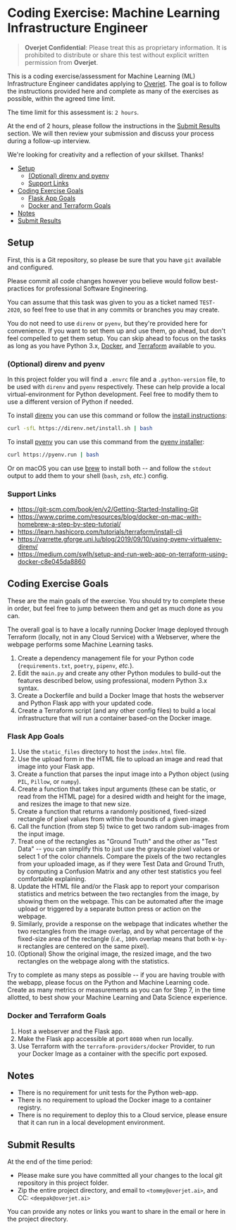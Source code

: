 # Coding Exercise: Machine Learning Infrastructure Engineer

> **Overjet Confidential**: Please treat this as proprietary information. It is prohibited to distribute or share this test without explicit written permission from **Overjet**.

This is a coding exercise/assessment for Machine Learning (ML) Infrastructure Engineer candidates applying to [Overjet](https://overjet.ai). The goal is to follow the instructions provided here and complete as many of the exercises as possible, within the agreed time limit.

The time limit for this assessment is: `2 hours`.

At the end of 2 hours, please follow the instructions in the [Submit Results](#Submit-Results) section. We will then review your submission and discuss your process during a follow-up interview.

We're looking for creativity and a reflection of your skillset. Thanks!

<!-- MarkdownTOC -->

- [Setup](#setup)
    - [\(Optional\) direnv and pyenv](#optional-direnv-and-pyenv)
    - [Support Links](#support-links)
- [Coding Exercise Goals](#coding-exercise-goals)
    - [Flask App Goals](#flask-app-goals)
    - [Docker and Terraform Goals](#docker-and-terraform-goals)
- [Notes](#notes)
- [Submit Results](#submit-results)

<!-- /MarkdownTOC -->

## Setup

First, this is a Git repository, so please be sure that you have `git` available and configured.

Please commit all code changes however you believe would follow best-practices for professional Software Engineering.

You can assume that this task was given to you as a ticket named `TEST-2020`, so feel free to use that in any commits or branches you may create.

You do not need to use `direnv` or `pyenv`, but they're provided here for convenience. If you want to set them up and use them, go ahead, but don't feel compelled to get them setup. You can skip ahead to focus on the tasks as long as you have Python 3.x, [Docker](https://www.docker.com/get-started), and [Terraform](https://www.terraform.io/downloads.html) available to you.

### (Optional) direnv and pyenv

In this project folder you will find a `.envrc` file and a `.python-version` file, to be used with `direnv` and `pyenv` respectively. These can help provide a local virtual-environment for Python development. Feel free to modify them to use a different version of Python if needed.

To install [direnv](https://direnv.net/) you can use this command or follow the [install instructions](https://direnv.net/docs/installation.html):

```bash
curl -sfL https://direnv.net/install.sh | bash
```

To install [pyenv](https://github.com/pyenv/pyenv) you can use this command from the [pyenv installer](https://github.com/pyenv/pyenv-installer):

```bash
curl https://pyenv.run | bash
```

Or on macOS you can use [brew](https://brew.sh/) to install both -- and follow the `stdout` output to add them to your shell (`bash`, `zsh`, _etc._) config.

### Support Links

- https://git-scm.com/book/en/v2/Getting-Started-Installing-Git
- https://www.cprime.com/resources/blog/docker-on-mac-with-homebrew-a-step-by-step-tutorial/
- https://learn.hashicorp.com/tutorials/terraform/install-cli
- https://varrette.gforge.uni.lu/blog/2019/09/10/using-pyenv-virtualenv-direnv/
- https://medium.com/swlh/setup-and-run-web-app-on-terraform-using-docker-c8e045da8860

## Coding Exercise Goals

These are the main goals of the exercise. You should try to complete these in order, but feel free to jump between them and get as much done as you can.

The overall goal is to have a locally running Docker Image deployed through Terraform (locally, not in any Cloud Service) with a Webserver, where the webpage performs some Machine Learning tasks.

1. Create a dependency management file for your Python code (`requirements.txt`, `poetry`, `pipenv`, _etc._).
2. Edit the `main.py` and create any other Python modules to build-out the features described below, using professional, modern Python 3.x syntax.
3. Create a Dockerfile and build a Docker Image that hosts the webserver and Python Flask app with your updated code.
4. Create a Terraform script (and any other config files) to build a local infrastructure that will run a container based-on the Docker image.

### Flask App Goals

1. Use the `static_files` directory to host the `index.html` file.
2. Use the upload form in the HTML file to upload an image and read that image into your Flask app.
3. Create a function that parses the input image into a Python object (using `PIL`, `Pillow`, or `numpy`).
4. Create a function that takes input arguments (these can be static, or read from the HTML page) for a desired width and height for the image, and resizes the image to that new size.
5. Create a function that returns a randomly positioned, fixed-sized rectangle of pixel values from within the bounds of a given image.
6. Call the function (from step 5) twice to get two random sub-images from the input image.
7. Treat one of the rectangles as "Ground Truth" and the other as "Test Data" -- you can simplify this to just use the grayscale pixel values or select 1 of the color channels. Compare the pixels of the two rectangles from your uploaded image, as if they were Test Data and Ground Truth, by computing a Confusion Matrix and any other test statistics you feel comfortable explaining.
8. Update the HTML file and/or the Flask app to report your comparison statistics and metrics between the two rectangles from the image, by showing them on the webpage. This can be automated after the image upload or triggered by a separate button press or action on the webpage.
9. Similarly, provide a response on the webpage that indicates whether the two rectangles from the image overlap, and by what percentage of the fixed-size area of the rectangle (_i.e._, `100%` overlap means that both `W-by-H` rectangles are centered on the same pixel).
10. (Optional) Show the original image, the resized image, and the two rectangles on the webpage along with the statistics.

Try to complete as many steps as possible -- if you are having trouble with the webapp, please focus on the Python and Machine Learning code. Create as many metrics or measurements as you can for Step 7, in the time allotted, to best show your Machine Learning and Data Science experience.

### Docker and Terraform Goals

1. Host a webserver and the Flask app.
2. Make the Flask app accessible at port `8080` when run locally.
3. Use Terraform with the `terraform-providers/docker` Provider, to run your Docker Image as a container with the specific port exposed.

## Notes

- There is no requirement for unit tests for the Python web-app.
- There is no requirement to upload the Docker image to a container registry.
- There is no requirement to deploy this to a Cloud service, please ensure that it can run in a local development environment.

## Submit Results

At the end of the time period:

- Please make sure you have committed all your changes to the local git repository in this project folder.
- Zip the entire project directory, and email to `<tommy@overjet.ai>`, and CC: `<deepak@overjet.ai>`

You can provide any notes or links you want to share in the email or here in the project directory.
